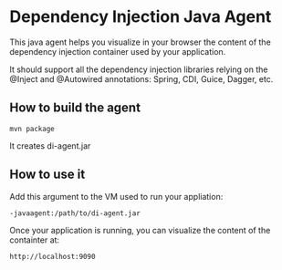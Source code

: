 # Dependency Injection Java Agent

This java agent helps you visualize in your browser the content of the dependency injection container used by your application.

It should support all the dependency injection libraries relying on the @Inject and @Autowired annotations: Spring, CDI, Guice, Dagger, etc.


## How to build the agent

    mvn package

It creates di-agent.jar

## How to use it

Add this argument to the VM used to run your appliation:

    -javaagent:/path/to/di-agent.jar

Once your application is running, you can visualize the content of the containter at:

    http://localhost:9090
